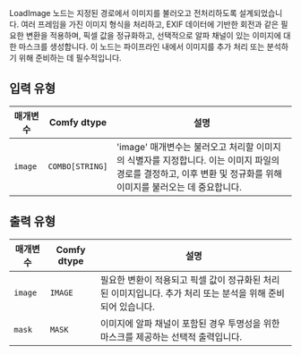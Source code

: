 
LoadImage 노드는 지정된 경로에서 이미지를 불러오고 전처리하도록 설계되었습니다. 여러 프레임을 가진 이미지 형식을 처리하고, EXIF 데이터에 기반한 회전과 같은 필요한 변환을 적용하며, 픽셀 값을 정규화하고, 선택적으로 알파 채널이 있는 이미지에 대한 마스크를 생성합니다. 이 노드는 파이프라인 내에서 이미지를 추가 처리 또는 분석하기 위해 준비하는 데 필수적입니다.

## 입력 유형

| 매개변수 | Comfy dtype  | 설명 |
|-----------|--------------|-------------|
| `image`   | `COMBO[STRING]` | 'image' 매개변수는 불러오고 처리할 이미지의 식별자를 지정합니다. 이는 이미지 파일의 경로를 결정하고, 이후 변환 및 정규화를 위해 이미지를 불러오는 데 중요합니다. |

## 출력 유형

| 매개변수 | Comfy dtype | 설명 |
|-----------|-------------|-------------|
| `image`   | `IMAGE`     | 필요한 변환이 적용되고 픽셀 값이 정규화된 처리된 이미지입니다. 추가 처리 또는 분석을 위해 준비되어 있습니다. |
| `mask`    | `MASK`      | 이미지에 알파 채널이 포함된 경우 투명성을 위한 마스크를 제공하는 선택적 출력입니다. |
